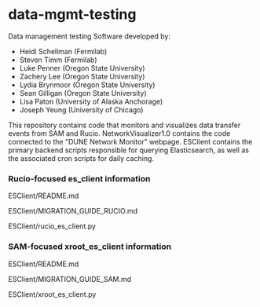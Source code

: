 # data-mgmt-testing
Data management testing Software developed by:

- Heidi Schellman (Fermilab)
- Steven Timm (Fermilab)
- Luke Penner (Oregon State University)
- Zachery Lee (Oregon State University)
- Lydia Brynmoor (Oregon State University)
- Sean Gilligan (Oregon State University)
- Lisa Paton (University of Alaska Anchorage)
- Joseph Yeung (University of Chicago)

This repository contains code that monitors and visualizes data transfer events from SAM and Rucio. NetworkVisualizer1.0 contains the code connected to the "DUNE Network Monitor" webpage. ESClient contains the primary backend scripts responsible for querying Elasticsearch, as well as the associated cron scripts for daily caching.

### Rucio-focused es_client information
ESClient/README.md

ESClient/MIGRATION_GUIDE_RUCIO.md

ESClient/rucio_es_client.py

### SAM-focused xroot_es_client information
ESClient/README.md

ESClient/MIGRATION_GUIDE_SAM.md

ESClient/xroot_es_client.py
